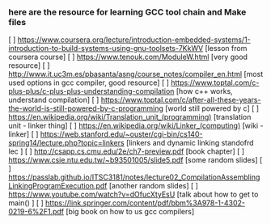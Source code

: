 ### here are the resource for learning GCC tool chain and Make files
[ ] https://www.coursera.org/lecture/introduction-embedded-systems/1-introduction-to-build-systems-using-gnu-toolsets-7KkWV 
    [lesson from coursera course]
[ ] https://www.tenouk.com/ModuleW.html [very good resource]
[ ] http://www.it.uc3m.es/pbasanta/asng/course_notes/compiler_en.html [most used options in gcc compiler, good resource]
[ ] https://www.toptal.com/c-plus-plus/c-plus-plus-understanding-compilation [how c++ works, understand compilation]
[ ] https://www.toptal.com/c/after-all-these-years-the-world-is-still-powered-by-c-programming [world still powered by c]
[ ] https://en.wikipedia.org/wiki/Translation_unit_(programming) [translation unit - linker thing]
[ ] https://en.wikipedia.org/wiki/Linker_(computing) [wiki - linker]
[ ] https://web.stanford.edu/~ouster/cgi-bin/cs140-spring14/lecture.php?topic=linkers [linkers and dynamic linking standofrd lec ]
[ ] http://csapp.cs.cmu.edu/2e/ch7-preview.pdf [book chapter]
[ ] https://www.csie.ntu.edu.tw/~b93501005/slide5.pdf [some random slides]
[ ] https://passlab.github.io/ITSC3181/notes/lecture02_CompilationAssemblingLinkingProgramExecution.pdf [another random slides]
[ ] https://www.youtube.com/watch?v=dOfucXtyEsU [talk about how to get to main() ]
[ ] https://link.springer.com/content/pdf/bbm%3A978-1-4302-0219-6%2F1.pdf [big book on how to us gcc compilers] 
